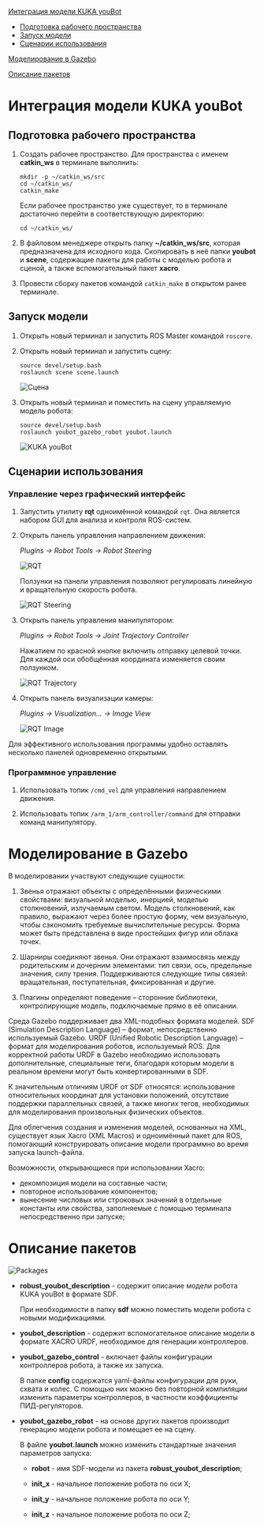 [Интеграция модели KUKA youBot](#Интеграция-модели-KUKA-youBot)

- [Подготовка рабочего пространства](#Подготовка-рабочего-пространства)
- [Запуск модели](#Запуск-модели)
- [Сценарии использования](#Сценарии-использования)

[Моделирование в Gazebo](#Моделирование-в-Gazebo)

[Описание пакетов](#Описание-пакетов)

# Интеграция модели KUKA youBot

## Подготовка рабочего пространства

1. Создать рабочее пространство. Для пространства с именем **catkin_ws** в терминале выполнить:

   ```
   mkdir -p ~/catkin_ws/src
   cd ~/catkin_ws/
   catkin_make
   ```

   Если рабочее пространство уже существует, то в терминале достаточно перейти в соответствующую директорию:

   `cd ~/catkin_ws/`

2. В файловом менеджере открыть папку **~/catkin_ws/src**, которая предназначена для исходного кода. Скопировать в неё папки **youbot** и **scene**, содержащие пакеты для работы с моделью робота и сценой, а также вспомогательный пакет **xacro**.

3. Провести сборку пакетов командой `catkin_make` в открытом ранее терминале.

## Запуск модели

1. Открыть новый терминал и запустить ROS Master командой `roscore`.

2. Открыть новый терминал и запустить сцену:

   ```
   source devel/setup.bash
   roslaunch scene scene.launch
   ```

   ![Сцена](../../docs/Scene.png)

3. Открыть новый терминал и поместить на сцену управляемую модель робота:

   ```
   source devel/setup.bash
   roslaunch youbot_gazebo_robot youbot.launch
   ```

   ![KUKA youBot](../../docs/Robot.png)

## Сценарии использования

### Управление через графический интерфейс

1. Запустить утилиту **rqt** одноимённой командой `rqt`. Она является набором GUI для анализа и контроля ROS-систем.

2. Открыть панель управления направлением движения:

   _Plugins -> Robot Tools -> Robot Steering_

   ![RQT](../../docs/Rqt.png)

   Ползунки на панели управления позволяют регулировать линейную и вращательную скорость робота.

   ![RQT Steering](../../docs/RqtSteering.png)

3. Открыть панель управления манипулятором:

   _Plugins -> Robot Tools -> Joint Trajectory Controller_

   Нажатием по красной кнопке включить отправку целевой точки. Для каждой оси обобщённая координата изменяется своим ползунком.

   ![RQT Trajectory](../../docs/RqtTrajectory.png)

4. Открыть панель визуализации камеры:

   _Plugins -> Visualization... -> Image View_

   ![RQT Image](../../docs/RqtImage.png)

Для эффективного использования программы удобно оставлять несколько панелей одновременно открытыми.

### Программное управление

1. Использовать топик `/cmd_vel` для управления направлением движения.

2. Использовать топик `/arm_1/arm_controller/command` для отправки команд манипулятору.

# Моделирование в Gazebo

В моделировании участвуют следующие сущности:

1. Звенья отражают объекты с определёнными физическими свойствами: визуальной моделью, инерцией, моделью столкновений, излучаемым светом. Модель столкновений, как правило, выражают через более простую форму, чем визуальную, чтобы сэкономить требуемые вычислительные ресурсы. Форма может быть представлена в виде простейших фигур или облака точек.

2. Шарниры соединяют звенья. Они отражают взаимосвязь между родительским и дочерним элементами: тип связи, ось, предельные значения, силу трения. Поддерживаются следующие типы связей: вращательная, поступательная, фиксированная и другие.

3. Плагины определяют поведение – сторонние библиотеки, контролирующие модель, подключаемые прямо в её описании.

Среда Gazebo поддерживает два XML-подобных формата моделей. SDF (Simulation Description Language) – формат, непосредственно используемый Gazebo. URDF (Unified Robotic Description Language) – формат для моделирования роботов, используемый ROS. Для корректной работы URDF в Gazebo необходимо использовать дополнительные, специальные теги, благодаря которым модели в реальном времени могут быть конвертированными в SDF.

К значительным отличиям URDF от SDF относятся: использование относительных координат для установки положений, отсутствие поддержки параллельных связей, а также многих тегов, необходимых для моделирования произвольных физических объектов.

Для облегчения создания и изменения моделей, основанных на XML, существует язык Xacro (XML Macros) и одноимённый пакет для ROS, помогающий конструировать описание модели программно во время запуска launch-файла.

Возможности, открывающиеся при использовании Xacro:

- декомпозиция модели на составные части;
- повторное использование компонентов;
- вынесение числовых или строковых значений в отдельные константы или свойства, заполняемые с помощью терминала непосредственно при запуске;

# Описание пакетов

![Packages](../../docs/Packages.png)

- **robust_youbot_description** - содержит описание модели робота KUKA youBot в формате SDF.

  При необходимости в папку **sdf** можно поместить модели робота с новыми модификациями.

- **youbot_description** - содержит вспомогательное описание модели в формате XACRO URDF, необходимое для генерации контроллеров.

- **youbot_gazebo_control** - включает файлы конфигурации контроллеров робота, а также их запуска.

  В папке **config** содержатся yaml-файлы конфигурации для руки, схвата и колес. С помощью них можно без повторной компиляции изменить параметры контроллеров, в частности коэффициенты ПИД-регуляторов.

- **youbot_gazebo_robot** - на основе других пакетов производит генерацию модели робота и помещает ее на сцену.

  В файле **youbot.launch** можно изменить стандартные значения параметров запуска:

  - **robot** - имя SDF-модели из пакета **robust_youbot_description**;

  - **init_x** - начальное положение робота по оси X;

  - **init_y** - начальное положение робота по оси Y;

  - **init_z** - начальное положение робота по оси Z;
